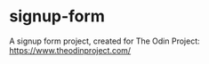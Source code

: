 # signup-form

A signup form project, created for The Odin Project:
https://www.theodinproject.com/
